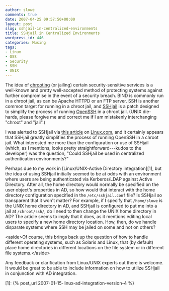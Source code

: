 ```yaml
---
author: slowe
comments: true
date: 2007-04-25 09:57:50+00:00
layout: post
slug: sshjail-in-centralized-environments
title: SSHjail in Centralized Environments
wordpress_id: 446
categories: Musing
tags:
- Linux
- OSS
- Security
- SSH
- UNIX
---
```


The idea of [chrooting](http://en.wikipedia.org/wiki/Chroot_jail) (or jailing) certain security-sensitive services is a well-known and pretty well-accepted method of protecting systems against further compromise in the event of a security breach. BIND is commonly run in a chroot jail, as can be Apache HTTPD or an FTP server. SSH is another common target for running in a chroot jail, and [SSHjail](http://paradigma.pt/~gngs/sshjail/) is a patch designed to simplify the process of running [OpenSSH](http://www.openssh.org/) in a chroot jail. (UNIX die-hards, please forgive me and correct me if I am mistakenly interchanging "chroot" and "jail".)

I was alerted to SSHjail via [this article](http://www.linux.com/article.pl?sid=07/04/11/211209) on [Linux.com](http://www.linux.com/), and it certainly appears that SSHjail greatly simplifies the process of running OpenSSH in a chroot jail. What interested me more than the configuration or use of SSHjail (which, as I mentions, looks pretty straightforward---kudos to the developer) was the question, "Could SSHjail be used in centralized authentication environments?"

Perhaps due to my work in [Linux/UNIX-Active Directory integration][1], but the idea of using SSHjail initially seemed to be at odds with an environment where users are being authenticated via Kerberos/LDAP against Active Directory. After all, the home directory would normally be specified on the user object's properties in AD, so how would that interact with the home directory configuration specified in the `/etc/sshjail.conf` file? Is SSHjail so transparent that it won't matter? For example, if I specify that `/home/slowe` is the UNIX home directory in AD, and SSHjail is configured to put me into a jail at `/chroot/ssh/`, do I need to then change the UNIX home directory in AD? The article seems to imply that it does, as it mentions editing local users to specify a new home directory location. How, then, do we handle disparate systems where SSH may be jailed on some and not on others?

&lt;aside&gt;Of course, this brings back up the question of how to handle different operating systems, such as Solaris and Linux, that (by default) place home directories in different locations on the file system or in different file systems.&lt;/aside&gt;

Any feedback or clarification from Linux/UNIX experts out there is welcome. It would be great to be able to include information on how to utilize SSHjail in conjunction with AD integration.

[1]: {% post_url 2007-01-15-linux-ad-integration-version-4 %}
